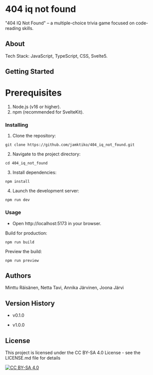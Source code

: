 # 404 iq not found

"404 IQ Not Found" – a multiple-choice trivia game focused on code-reading skills.

## About
Tech Stack: JavaScript, TypeScript, CSS, Svelte5.

## Getting Started
# Prerequisites
1. Node.js (v16 or higher).
2. npm (recommended for SvelteKit).

### Installing
1. Clone the repository:
```
git clone https://github.com/jamktiko/404_iq_not_found.git
```
2. Navigate to the project directory:
```
cd 404_iq_not_found
```
3. Install dependencies:
```
npm install
```
4. Launch the development server:
```
npm run dev
```
### Usage

- Open http://localhost:5173 in your browser.

Build for production:
```
npm run build
```
Preview the build:
```
npm run preview
```

## Authors

Minttu Räisänen, Netta Tavi, Annika Järvinen, Joona Järvi 

## Version History

-  v0.1.0 

-  v1.0.0

## License

This project is licensed under the CC BY-SA 4.0 License - see the LICENSE.md file for details

[![CC BY-SA 4.0][cc-by-sa-image]][cc-by-sa]

[cc-by-sa]: http://creativecommons.org/licenses/by-sa/4.0/
[cc-by-sa-image]: https://licensebuttons.net/l/by-sa/4.0/88x31.png


